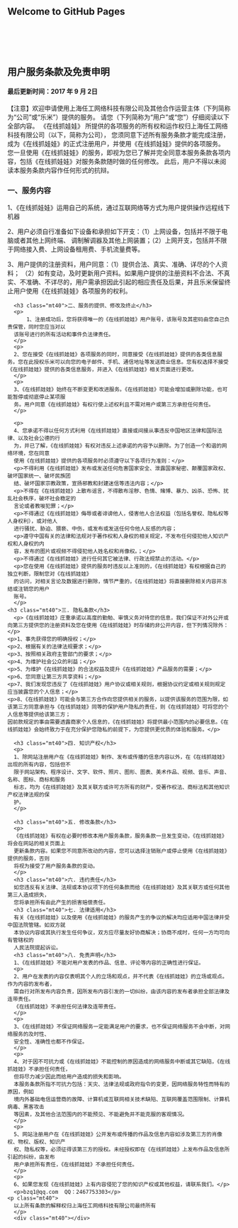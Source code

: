 ## Welcome to GitHub Pages


<!DOCTYPE html>
<html lang="en">
<head>
    <meta charset="UTF-8">
    <title>《在线抓娃娃》服务条款</title>
    <meta name="viewport" id="viewport" content="width=320,initial-scale=1,maximum-scale=1,user-scalable=no">
</head>
<body>

<div class="main mt50">
 
<div class="about-term" style="padding-top: 60px;">
      <h2>用户服务条款及免责申明</h2>
      <h4 class="mt40">最后更新时间：2017 年 9 月 2日</h4>
      <span class="colorff8">【注意】</span>欢迎申请使用上海任工网络科技有限公司及其他合作运营主体（下列简称为“公司”或“乐米”）提供的服务。
      请您（下列简称为“用户”或“您”）仔细阅读以下全部内容。
      《在线抓娃娃》 所提供的各项服务的所有权和运作权归上海任工网络科技有限公司（以下，简称为公司），
      您须同意下述所有服务条款才能完成注册，成为《在线抓娃娃》的正式注册用户，并使用《在线抓娃娃》提供的各项服务。
      您一旦使用《在线抓娃娃》的服务，即视为您已了解并完全同意本服务条款各项内容，包括《在线抓娃娃》对服务条款随时做的任何修改。
      此后，用户不得以未阅读本服务条款内容作任何形式的抗辩。
      <h3 class="mt40">一、服务内容</h3>
      <p>
          1、《在线抓娃娃》运用自己的系统，通过互联网络等方式为用户提供操作远程线下机器
      </p>
      <p>
          2、用户必须自行准备如下设备和承担如下开支：（1）上网设备，包括并不限于电脑或者其他上网终端、
      调制解调器及其他上网装置；（2）上网开支，包括并不限于网络接入费、上网设备租用费、手机流量费等。
      </p>
      <p>
      3、用户提供的注册资料，用户同意：（1）提供合法、真实、准确、详尽的个人资料； （2）如有变动，及时更新用户资料。如果用户提供的注册资料不合法、不真实、不准确、不详尽的，用户需承担因此引起的相应责任及后果，并且乐米保留终止用户使用《在线抓娃娃》各项服务的权利。
      </p>

      <h3 class="mt40">二、服务的提供、修改及终止</h3>
      <p>
          1、注册成功后，您将获得唯一的《在线抓娃娃》用户账号，该账号及其密码由您自己负责保管，同时您应当对以
      该账号进行的所有活动和事件负法律责任。
      </p>
      <p>
      2、您在接受《在线抓娃娃》各项服务的同时，同意接受《在线抓娃娃》提供的各类信息服务。您在此授权乐米可以向您的电子邮件、手机、通信地址等发送商业信息。您有权选择不接受《在线抓娃娃》提供的各类信息服务，并进入《在线抓娃娃》相关页面进行更改。
      </p>
      <p>
      3、《在线抓娃娃》始终在不断变更和改进服务。《在线抓娃娃》可能会增加或删除功能，也可能暂停或彻底停止某项服
      务。用户同意《在线抓娃娃》有权行使上述权利且不需对用户或第三方承担任何责任。
      </p>
      
      <p>
      4、您承诺不得以任何方式利用《在线抓娃娃》直接或间接从事违反中国地区法律和国际法律、以及社会公德的行
      为，并已了解，《在线抓娃娃》有权对违反上述承诺的内容予以删除。为了创造一个和谐的网络环境，您在同意
      使用《在线抓娃娃》提供的各项服务时必须遵守以下各项行为准则：</p>
      <p>不得利用《在线抓娃娃》发布或发送任何危害国家安全、泄露国家秘密、颠覆国家政权、破坏国家统一、破坏民族团
      结、破坏国家宗教政策，宣扬邪教和封建迷信等违法内容；</p>
      <p>不得在《在线抓娃娃》上散布谣言，不得散布淫秽、色情、赌博、暴力、凶杀、恐怖、扰乱社会秩序，破坏社会稳定的
      言论或者教唆犯罪；</p>
      <p>不得通过《在线抓娃娃》侮辱或者诽谤他人，侵害他人合法权益（包括名誉权、隐私权等人身权利），或对他人
      进行骚扰、胁迫、猥亵、中伤，或发布或发送任何令他人反感的内容；
      <p>遵守中国有关的法律和法规对于著作权和人身权的相关规定，不发布任何侵犯他人知识产权和人身权的内
      容，发布的图片或视频不得侵犯他人姓名权和肖像权。；</p>
      <p>不得通过《在线抓娃娃》进行任何其它被法律、行政法规禁止的活动。</p>
      <p>您在使用《在线抓娃娃》提供的服务时违反以上准则的，《在线抓娃娃》有权根据自己的独立判断，限制您对《在线抓娃娃》
      的访问，对相关言论及数据进行删除，情节严重的，《在线抓娃娃》将直接删除相关内容并冻结或注销您的用户
      账号。
      </p>
    <h3 class="mt40">三. 隐私条款</h3>
      <p>《在线抓娃娃》庄重承诺以高度的勤勉、审慎义务对待您的信息，我们保证不对外公开或向第三方提供您的注册资料及您在使用《在线抓娃娃》时存储的非公开内容，但下列情况除外：</p>
    <p>1、事先获得您的明确授权；</p>
    <p>2、根据有关的法律法规要求；</p>
    <p>3、按照相关政府主管部门的要求；</p>
    <p>4、为维护社会公众的利益；</p>
    <p>5、为维护《在线抓娃娃》的合法权益及提升《在线抓娃娃》产品服务的需要；</p>
    <p>6、您同意让第三方共享资料；</p>
    <p>7、我们发现您违反了《在线抓娃娃》用户协议或相关规则，根据协议约定或相关规则规定应当披露您的个人信息；</p>
    <p>8、《在线抓娃娃》可能会与第三方合作向您提供相关的服务，以提供该服务的范围为限，如该第三方同意承担与《在线抓娃娃》同等的保护用户隐私的责任，则《在线抓娃娃》可将您的个人信息等提供给该第三方；
    因前款规定的事由需要透露商家个人信息的，《在线抓娃娃》将提供最小范围内的必要信息。《在线抓娃娃》会始终致力于在充分保护您隐私的前提下，为您提供更优质的体验和服务。</p>

      <h3 class="mt40">四. 知识产权</h3>
      <p>
      1、除网站注册用户在《在线抓娃娃》制作、发布或传播的信息内容以外，在《在线抓娃娃》出现的所有内容，包括但不
      限于网站架构、程序设计、文字、软件、照片、图形、图表、美术作品、视频、音乐、声音、名称、图标、商标和服务
      标志，均为《在线抓娃娃》及其关联方或许可方所有的财产，受著作权法、商标法和其他知识产权法律法规的保
      护。
      </p>
     
      <h3 class="mt40">五. 修改条款</h3>
      <p>
      《在线抓娃娃》有权在必要时修改本用户服务条款，服务条款一旦发生变动，《在线抓娃娃》将会在网站的相关页面上
      更新条款内容。如果您不同意所改动的内容，您可以选择注销账户或停止使用《在线抓娃娃》提供的服务，否则
      将视为接受了用户服务条款的变动。
      </p>
      <h3 class="mt40">六. 违约责任</h3>
      如您违反有关法律、法规或本协议项下的任何条款而给《在线抓娃娃》及其关联方或任何其他第三人造成损失，
      您将承担所有由此产生的损害赔偿责任。
      <h3 class="mt40">七. 法律适用</h3>
      有关《在线抓娃娃》以及使用《在线抓娃娃》的服务产生的争议的解决均应适用中国法律并受中国法院管辖。如双方就
      本协议内容或其执行发生任何争议，双方应尽量友好协商解决；协商不成时，任何一方均可向有管辖权的
      人民法院提起诉讼。
      <h3 class="mt40">八. 免责声明</h3>
      1、《在线抓娃娃》不能对用户发表的作品、信息、评论等内容的正确性进行保证。
      <p>
      2、用户在发表的内容仅表明其个人的立场和观点，并不代表《在线抓娃娃》的立场或观点。作为内容的发布者，
      需自行对所发布内容负责，因所发布内容引发的一切纠纷，由该内容的发布者承担全部法律及连带责任。
      《在线抓娃娃》不承担任何法律及连带责任。
      </p>
      <p>
      3、《在线抓娃娃》不保证网络服务一定能满足用户的要求，也不保证网络服务不会中断，对网络服务的及时性、
      安全性、准确性也都不作保证。
      </p>
      <p>
      4、对于因不可抗力或《在线抓娃娃》不能控制的原因造成的网络服务中断或其它缺陷，《在线抓娃娃》不承担任何责任，
      但将尽力减少因此而给用户造成的损失和影响。
      本服务条款所指不可抗力包括：天灾、法律法规或政府指令的变更，因网络服务特性而特有的原因，例如
      境内外基础电信运营商的故障、计算机或互联网相关技术缺陷、互联网覆盖范围限制、计算机病毒、黑客攻击
      等因素，及其他合法范围内的不能预见、不能避免并不能克服的客观情况。
      </p>
      <p>
      5、网站注册用户在《在线抓娃娃》公开发布或传播的作品及信息内容如涉及第三方的肖像权、物权、版权、知识产
      权、隐私权等，必须征得该第三方的授权。未经授权即在《在线抓娃娃》上发布作品及信息所引起的纠纷，由发布
      用户承担所有责任，《在线抓娃娃》不承担任何责任。
      </p>
      <p>
      6、如果您发现《在线抓娃娃》上有内容侵犯了您的知识产权或其他权益，请联系我们。</p>
      <p>bzq1@qq.com  QQ：2467753303</p>
    <p class="mt40">
      以上所有条款的解释权归上海任工网络科技有限公司最终所有
      </p>
      <div class="mt40"></div>
</div>
</div>

</body>
</html>
